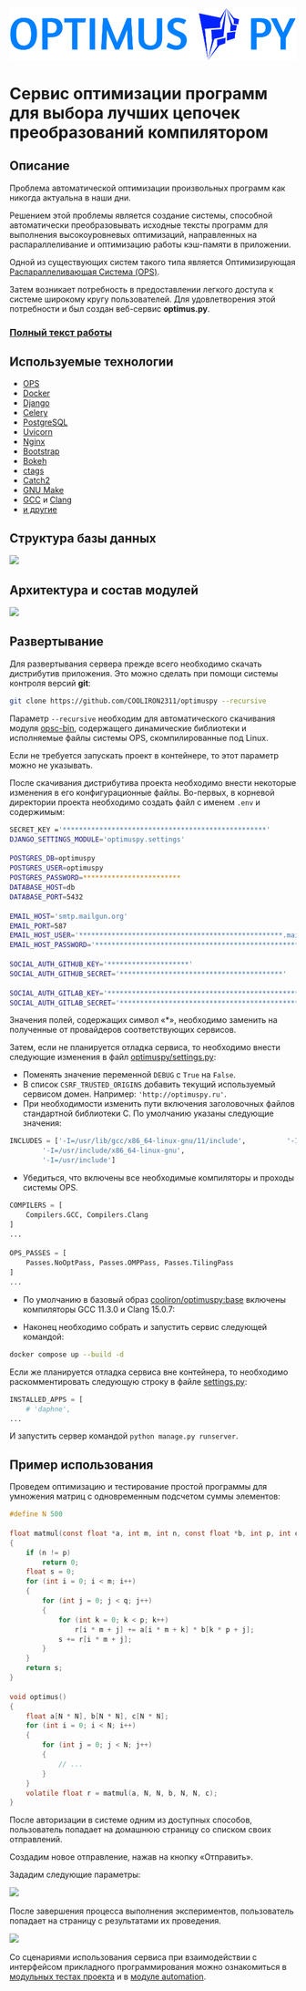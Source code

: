 ![](static/images/logo.png)
# Сервис оптимизации программ для выбора лучших цепочек преобразований компилятором

## Описание
Проблема автоматической оптимизации произвольных программ как никогда актуальна в наши дни.

Решением этой проблемы является создание системы, способной автоматически преобразовывать исходные тексты программ для выполнения высокоуровневых оптимизаций, направленных на распараллеливание и оптимизацию работы кэш-памяти в приложении.

Одной из существующих систем такого типа является Оптимизирующая [Распараллеливающая Система (OPS)](https://ops.rsu.ru/en/about.shtml).

Затем возникает потребность в предоставлении легкого доступа к системе широкому кругу пользователей. Для удовлетворения этой потребности и был создан веб-сервис **optimus.py**.

### [Полный текст работы](https://hub.sfedu.ru/repository/material/801314243/)

## Используемые технологии
- [OPS](https://ops.rsu.ru/en/about.shtml)
- [Docker](https://www.docker.com)
- [Django](https://www.djangoproject.com)
- [Celery](https://www.djangoproject.com)
- [PostgreSQL](https://www.postgresql.org)
- [Uvicorn](https://www.uvicorn.org)
- [Nginx](https://nginx.org/ru/)
- [Bootstrap](https://getbootstrap.com)
- [Bokeh](http://bokeh.org)
- [ctags](https://ctags.sourceforge.net)
- [Catch2](https://github.com/catchorg/Catch2)
- [GNU Make](https://www.gnu.org/software/make/)
- [GCC](https://gcc.gnu.org) и [Clang](https://clang.llvm.org)
- [и другие](requirements/)

## Структура базы данных
![](https://raw.githubusercontent.com/COOLIRON2311/opsc-bin/master/images/1.png)

## Архитектура и состав модулей
![](https://raw.githubusercontent.com/COOLIRON2311/opsc-bin/master/images/2.png)

## Развертывание
Для развертывания сервера прежде всего необходимо скачать дистрибутив приложения. Это можно сделать при помощи системы контроля версий **git**:
``` sh
git clone https://github.com/COOLIRON2311/optimuspy --recursive
```
Параметр `--recursive` необходим для автоматического скачивания модуля [opsc-bin](https://github.com/COOLIRON2311/opsc-bin), содержащего динамические библиотеки и исполняемые файлы системы OPS, скомпилированные под Linux.

Если не требуется запускать проект в контейнере, то этот параметр можно не указывать.

После скачивания дистрибутива проекта необходимо внести некоторые изменения в его конфигурационные файлы. Во-первых, в корневой директории проекта необходимо создать файл c именем `.env` и содержимым:
``` sh
SECRET_KEY ='**************************************************'
DJANGO_SETTINGS_MODULE='optimuspy.settings'

POSTGRES_DB=optimuspy
POSTGRES_USER=optimuspy
POSTGRES_PASSWORD=************************
DATABASE_HOST=db
DATABASE_PORT=5432

EMAIL_HOST='smtp.mailgun.org'
EMAIL_PORT=587
EMAIL_HOST_USER='**************************************************.mailgun.org'
EMAIL_HOST_PASSWORD='**************************************************'

SOCIAL_AUTH_GITHUB_KEY='********************'
SOCIAL_AUTH_GITHUB_SECRET='****************************************'

SOCIAL_AUTH_GITLAB_KEY='***************************************************************'
SOCIAL_AUTH_GITLAB_SECRET='****************************************************************'
```
Значения полей, содержащих символ «*», необходимо заменить на полученные от провайдеров соответствующих сервисов.

Затем, если не планируется отладка сервиса, то необходимо внести следующие изменения в файл [optimuspy/settings.py](optimuspy/settings.py):
- Поменять значение переменной `DEBUG` с `True` на `False`.
- В список `CSRF_TRUSTED_ORIGINS` добавить текущий используемый сервисом домен. Например: `'http://optimuspy.ru'`.
- При необходимости изменить пути включения заголовочных файлов стандартной библиотеки C. По умолчанию указаны следующие значения:
``` python
INCLUDES = ['-I=/usr/lib/gcc/x86_64-linux-gnu/11/include',			'-I=/usr/local/include',
		'-I=/usr/include/x86_64-linux-gnu',
 		'-I=/usr/include']
```
- Убедиться, что включены все необходимые компиляторы и проходы системы OPS.
``` python
COMPILERS = [
    Compilers.GCC, Compilers.Clang
]
...

OPS_PASSES = [
    Passes.NoOptPass, Passes.OMPPass, Passes.TilingPass
]
...
```
- По умолчанию в базовый образ [cooliron/optimuspy:base](https://hub.docker.com/repository/docker/cooliron/optimuspy/general) включены компиляторы GCC 11.3.0 и Clang 15.0.7:

- Наконец необходимо собрать и запустить сервис следующей командой:
``` sh
docker compose up --build -d
```
Если же планируется отладка сервиса вне контейнера, то необходимо раскомментировать следующую строку в файле [settings.py](optimuspy/settings.py):
``` python
INSTALLED_APPS = [
    # 'daphne',
...
```
И запустить сервер командой `python manage.py runserver`.

## Пример использования
Проведем оптимизацию и тестирование простой программы для умножения матриц с одновременным подсчетом суммы элементов:
``` c
#define N 500

float matmul(const float *a, int m, int n, const float *b, int p, int q, float *r)
{
    if (n != p)
        return 0;
    float s = 0;
    for (int i = 0; i < m; i++)
    {
        for (int j = 0; j < q; j++)
        {
            for (int k = 0; k < p; k++)
                r[i * m + j] += a[i * m + k] * b[k * p + j];
            s += r[i * m + j];
        }
    }
    return s;
}

void optimus()
{
    float a[N * N], b[N * N], c[N * N];
    for (int i = 0; i < N; i++)
    {
        for (int j = 0; j < N; j++)
        {
            // ...
        }
    }
    volatile float r = matmul(a, N, N, b, N, N, c);
}
```
После авторизации в системе одним из доступных способов, пользователь попадает на домашнюю страницу со списком своих отправлений.

Создадим новое отправление, нажав на кнопку «Отправить».

Зададим следующие параметры:

![](https://raw.githubusercontent.com/COOLIRON2311/opsc-bin/master/images/3.png)

После завершения процесса выполнения экспериментов, пользователь попадает на страницу с результатами их проведения.

![](https://raw.githubusercontent.com/COOLIRON2311/opsc-bin/master/images/4.png)

Со сценариями использования сервиса при взаимодействии с интерфейсом прикладного программирования можно ознакомиться в [модульных тестах проекта](web/tests.py) и в [модуле automation](automation).
